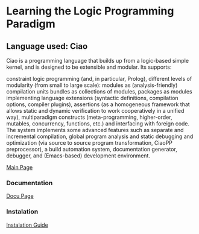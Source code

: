 # Learning the Logic Programming Paradigm

## Language used: Ciao

Ciao is a programming language that builds up from a logic-based simple kernel, and is designed to be extensible and modular. Its supports:

constraint logic programming (and, in particular, Prolog),
different levels of modularity (from small to large scale):
modules as (analysis-friendly) compilation units
bundles as collections of modules,
packages as modules implementing language extensions (syntactic definitions, compilation options, compiler plugins),
assertions (as a homogeneous framework that allows static and dynamic verification to work cooperatively in a unified way),
multiparadigm constructs (meta-programming, higher-order, mutables, concurrency, functions, etc.) and interfacing with foreign code.
The system implements some advanced features such as separate and incremental compilation, global program analysis and static debugging and optimization (via source to source program transformation, CiaoPP preprocessor), a build automation system, documentation generator, debugger, and (Emacs-based) development environment.

[Main Page](http://ciao-lang.org/)

### Documentation
[Docu Page]( http://ciao-lang.org/documentation.html)

### Instalation
[Instalation Guide](http://cliplab.org/logalg/doc/instalar_ciao.pdf)
